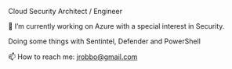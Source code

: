 Cloud Security Architect / Engineer

🔭 I’m currently working on Azure with a special interest in Security.

Doing some things with Sentintel, Defender and PowerShell

📫 How to reach me: jrobbo@gmail.com

